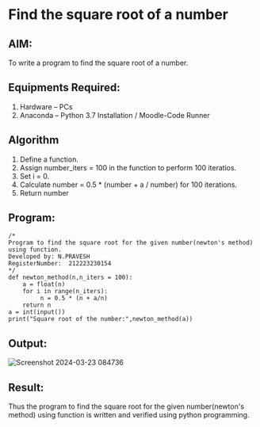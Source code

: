 # Find the square root of a number

## AIM:
To write a program to find the square root of a number.

## Equipments Required:
1. Hardware – PCs
2. Anaconda – Python 3.7 Installation / Moodle-Code Runner

## Algorithm
1. Define a function.
2. Assign number_iters = 100 in the function to perform 100 iteratios.
3. Set i = 0.
4. Calculate  number = 0.5 * (number + a / number) for 100 iterations.
5. Return number

## Program:
```
/*
Program to find the square root for the given number(newton's method) using function.
Developed by: N.PRAVESH
RegisterNumber:  212223230154
*/
def newton_method(n,n_iters = 100):
    a = float(n)
    for i in range(n_iters):
         n = 0.5 * (n + a/n)
    return n
a = int(input())
print("Square root of the number:",newton_method(a))
```

## Output:

![Screenshot 2024-03-23 084736](https://github.com/NPravesh2005/Square-root-of-a-number/assets/164477756/8d7c7c1f-ff1c-4d78-97cf-ce6ceff713fc)


## Result:
Thus the program to find the square root for the given number(newton's method) using function is written and verified using python programming.
